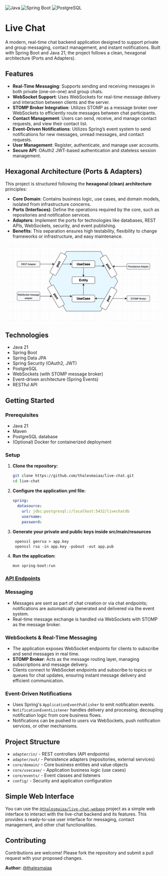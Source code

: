 ![Java](https://img.shields.io/badge/21-red?style=plastic&logoColor=red&label=java&link=https%3A%2F%2Fwww.oracle.com%2Fjava%2Ftechnologies%2Fjavase%2Fjdk21-archive-downloads.html)
![Spring Boot](https://img.shields.io/badge/3.4.x-blue?style=plastic&logoColor=red&label=Spring%20Boot&link=https%3A%2F%2Fspring.io%2Fprojects%2Fspring-boot)
![PostgreSQL](https://img.shields.io/badge/PostgreSQL-yellow?style=plastic&link=https%3A%2F%2Fwww.postgresql.org%2F)

# Live Chat

A modern, real-time chat backend application designed to support private and group messaging, contact management, and
instant notifications. Built with Spring Boot and Java 21, the project follows a clean, hexagonal architecture (Ports
and Adapters).

## Features

- **Real-Time Messaging**: Supports sending and receiving messages in both private (one-on-one) and group chats.
- **WebSocket Support**: Uses WebSockets for real-time message delivery and interaction between clients and the server.
- **STOMP Broker Integration**: Utilizes STOMP as a message broker over WebSockets to efficiently route messages between
  chat participants.
- **Contact Management**: Users can send, receive, and manage contact requests, and view their contact list.
- **Event-Driven Notifications**: Utilizes Spring’s event system to send notifications for new messages, unread
  messages, and contact requests.
- **User Management**: Register, authenticate, and manage user accounts.
- **Secure API**: OAuth2 JWT-based authentication and stateless session management.

## Hexagonal Architecture (Ports & Adapters)

This project is structured following the **hexagonal (clean) architecture** principles:

- **Core Domain**: Contains business logic, use cases, and domain models, isolated from infrastructure concerns.
- **Ports (Interfaces)**: Define the operations required by the core, such as repositories and notification services.
- **Adapters**: Implement the ports for technologies like databases, REST APIs, WebSockets, security, and event
  publishing.
- **Benefits**: This separation ensures high testability, flexibility to change frameworks or infrastructure, and easy
  maintenance.

<img src="./architecture.png">

## Technologies

- Java 21
- Spring Boot
- Spring Data JPA
- Spring Security (OAuth2, JWT)
- PostgreSQL
- WebSockets (with STOMP message broker)
- Event-driven architecture (Spring Events)
- RESTful API

## Getting Started

### Prerequisites

- Java 21
- Maven
- PostgreSQL database
- (Optional) Docker for containerized deployment

### Setup

1. **Clone the repository:**

   ```bash
   git clone https://github.com/thalesmaiaa/live-chat.git
   cd live-chat
   ```

2. **Configure the application.yml file:**

   ```yaml
   spring:
     datasource:
       url: jdbc:postgresql://localhost:5432/livechatdb
       username:
       password:
   ```

3. **Generate your private and public keys inside src/main/resources**
   ```
    openssl genrsa > app.key
    openssl rsa -in app.key -pubout -out app.pub
   ```

4. **Run the application:**

   ```bash
   mvn spring-boot:run
   ```

### [API Endpoints](./API.md)

### Messaging

- Messages are sent as part of chat creation or via chat endpoints; notifications are automatically generated and
  delivered via the event system.
- Real-time message exchange is handled via WebSockets with STOMP as the message broker.

### WebSockets & Real-Time Messaging

- The application exposes WebSocket endpoints for clients to subscribe and send messages in real time.
- **STOMP Broker**: Acts as the message routing layer, managing subscriptions and message delivery.
- Clients connect to WebSocket endpoints and subscribe to topics or queues for chat updates, ensuring instant message
  delivery and efficient communication.

### Event-Driven Notifications

- Uses Spring's `ApplicationEventPublisher` to emit notification events.
- `NotificationEventListener` handles delivery and processing, decoupling notification logic from core business flows.
- Notifications can be pushed to users via WebSockets, push notification services, or other mechanisms.

## Project Structure

- `adapter/in/` - REST controllers (API endpoints)
- `adapter/out/` - Persistence adapters (repositories, external services)
- `core/domain/` - Core business entities and value objects
- `core/usecase/` - Application business logic (use cases)
- `core/events/` - Event classes and listeners
- `config/` - Security and application configuration

## Simple Web Interface

You can use the [`@thalesmaiaa/live-chat-webapp`](https://github.com/thalesmaiaa/live-chat-webapp) project as a simple web interface to interact with the live-chat backend and its features. This provides a ready-to-use user interface for messaging, contact management, and other chat functionalities.

## Contributing

Contributions are welcome! Please fork the repository and submit a pull request with your proposed changes.

**Author:** [@thalesmaiaa](https://github.com/thalesmaiaa)
